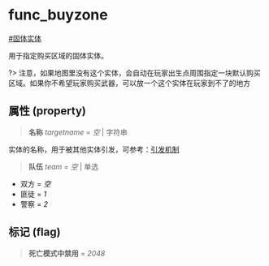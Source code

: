 # func_buyzone
[#固体实体](wiki/solid_entity)

用于指定购买区域的固体实体。

?> 注意，如果地图里没有这个实体，会自动在玩家出生点周围指定一块默认购买区域。如果你不希望玩家购买武器，可以放一个这个实体在玩家到不了的地方

## 属性 (property)
> **名称** *targetname* = *空* | 字符串

实体的名称，用于被其他实体引发，可参考：[引发机制](wiki/trigger)

> **队伍** *team* = *空* | 单选

- 双方 = *空*
- 匪徒 = *1*
- 警察 = *2*

## 标记 (flag)
> **死亡模式中禁用** *= 2048*

